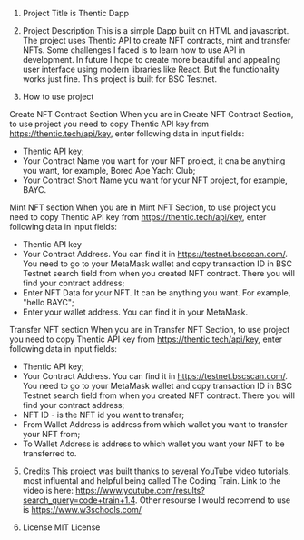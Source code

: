 1. Project Title is Thentic Dapp

2. Project Description
This is a simple Dapp built on HTML and javascript. The project uses Thentic API to create NFT contracts, mint and transfer NFTs.
Some challenges I faced is to learn how to use API in development. In future I hope to create more beautiful and appealing user interface using modern libraries like React. But the functionality works just fine. This project is built for BSC Testnet.

4. How to use project

Create NFT Contract Section
When you are in Create NFT Contract Section, to use project you need to copy Thentic API key from https://thentic.tech/api/key, enter following data in input fields:
- Thentic API key;
- Your Contract Name you want for your NFT project, it cna be anything you want, for example, Bored Ape Yacht Club;
- Your Contract Short Name you want for your NFT project, for example, BAYC.

Mint NFT section
When you are in Mint NFT Section, to use project you need to copy Thentic API key from https://thentic.tech/api/key, enter following data in input fields:
- Thentic API key
- Your Contract Address. You can find it in https://testnet.bscscan.com/. You need to go to your MetaMask wallet and copy transaction ID in BSC Testnet search field from when you created NFT contract. There you will find your contract address;
- Enter NFT Data for your NFT. It can be anything you want. For example, "hello BAYC";
- Enter your wallet address. You can find it in your MetaMask.

Transfer NFT section
When you are in Transfer NFT Section, to use project you need to copy Thentic API key from https://thentic.tech/api/key, enter following data in input fields:
- Thentic API key;
- Your Contract Address. You can find it in https://testnet.bscscan.com/. You need to go to your MetaMask wallet and copy transaction ID in BSC Testnet search field from when you created NFT contract. There you will find your contract address;
- NFT ID - is the NFT id you want to transfer;
- From Wallet Address is address from which wallet you want to transfer your NFT from;
- To Wallet Address is address to which wallet you want your NFT to be transferred to.

5. Credits
This project was built thanks to several YouTube video tutorials, most influental and helpful being called The Coding Train. Link to the video is here: https://www.youtube.com/results?search_query=code+train+1.4.
Other resourse I would recomend to use is https://www.w3schools.com/

6. License
MIT License